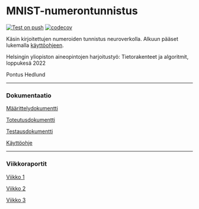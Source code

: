 # MNIST-numerontunnistus

[![Test on push](https://github.com/pontushed/tkt20010/actions/workflows/quality-check.yml/badge.svg)](https://github.com/pontushed/tkt20010/actions/workflows/quality-check.yml)
[![codecov](https://codecov.io/gh/pontushed/tkt20010/branch/main/graph/badge.svg?token=FWBDBVXSV3)](https://codecov.io/gh/pontushed/tkt20010)

Käsin kirjoitettujen numeroiden tunnistus neuroverkolla. Alkuun pääset lukemalla [käyttöohjeen](./docs/kayttoohje.md).

Helsingin yliopiston aineopintojen harjoitustyö: Tietorakenteet ja algoritmit, loppukesä 2022

Pontus Hedlund

---

### Dokumentaatio

[Määrittelydokumentti](./docs/maarittelydokumentti.md)

[Toteutusdokumentti](./docs/toteutusdokumentti.md)

[Testausdokumentti](./docs/testausdokumentti.md)

[Käyttöohje](./docs/kayttoohje.md)

---

### Viikkoraportit

[Viikko 1](./viikkoraportit/viikko1.md)

[Viikko 2](./viikkoraportit/viikko2.md)

[Viikko 3](./viikkoraportit/viikko3.md)
